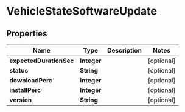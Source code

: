 # VehicleStateSoftwareUpdate

## Properties
Name | Type | Description | Notes
------------ | ------------- | ------------- | -------------
**expectedDurationSec** | **Integer** |  |  [optional]
**status** | **String** |  |  [optional]
**downloadPerc** | **Integer** |  |  [optional]
**installPerc** | **Integer** |  |  [optional]
**version** | **String** |  |  [optional]
